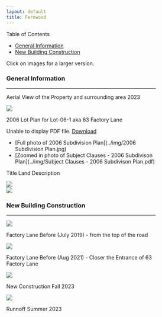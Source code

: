 ```yaml
---
layout: default
title: Fernwood
---
```




<html>
<head>
<meta name="viewport" content="width=device-width, initial-scale=1">
<style>
* {
  box-sizing: border-box;
}

/* Create two equal columns that floats next to each other */
.column {
  float: left;
  width: 50%;
  padding: 10px;
}

/* Clear floats after the columns */
.row:after {
  content: "";
  display: table;
  clear: both;
}

img {
	width: 90%;
}

.column p {
	text-align: center;
}

#toc_container {
    background: #f9f9f9 none repeat scroll 0 0;
    border: 1px solid #aaa;
    display: table;
    font-size: 95%;
    margin-bottom: 1em;
    padding: 20px;
    width: auto;
}

.toc_title {
    font-weight: 700;
    text-align: center;
}

#toc_container li, #toc_container ul, #toc_container ul li{
    list-style: outside none none !important;
    padding-left: 0rem!important;
}

</style>
</head>
</html>


<div id="toc_container">
<p class="toc_title">Table of Contents</p>
<ul class="toc_list">
  <li><a href="#general">General Information</a>
</li>
<li><a href="#new">New Building Construction</a></li>
</ul>
</div>
Click on images for a larger version.



<a id="general"></a>
### General Information

--- 

Aerial View of the Property and surrounding area 2023

<a href="../img/AerialView.png"><img src="../img/AerialView.png"></a>

2006 Lot Plan for Lot-06-1 aka 63 Factory Lane

 <object data="../img/LotPlan.pdf" type="application/pdf" width="100%" height="460px">
      <p>Unable to display PDF file. <a href="../img/LotPlan.pdf">Download</a></p>
 </object>

* [Full photo of 2006 Subdivision Plan](../img/2006 Subdivision Plan.jpg)
* [Zoomed in photo of Subject Clauses - 2006 Subdivison Plan](../img/Subject Clauses - 2006 Subdivison Plan.pdf)

Title Land Description
<div class="row">
  <div class="column">
    <a href="../img/title_1.jpg"><img src="../img/title_1.jpg"></a>
  </div>
  <div class="column">
    <a href="../img/title_2.jpg"><img src="../img/title_2.jpg"></a>
  </div>
</div>


<a id="new"></a>
### New Building Construction


<hr />

<div class="row">
  <div class="column">
    <a href="../img/IMG_20190726_093452.jpg"><img src="../img/IMG_20190726_093452.jpg"></a>
    <p>Factory Lane Before (July 2019) - from the top of the road</p>
  </div>
    <div class="column">
    <a href="../img/PXL_20210811_121751447.jpg"><img src="../img/PXL_20210811_121751447.jpg"></a>
    <p>Factory Lane Before (Aug 2021) - Closer the Entrance of 63 Factory Lane</p>
  </div>
</div>

<div class="row">
  <div class="column">
    <a href="../img/Construction_2023.jpg"><img src="../img/Construction_2023.jpg"></a>
    <p>New Construction Fall 2023</p>
  </div>
    <div class="column">
    <a href="../img/Runnoff_2023.jpg"><img src="../img/Runnoff_2023.jpg"></a>
    <p>Runnoff Summer 2023</p>
  </div>
</div>


<!--
### 2014



### 202?


<p style="margin:30px 0;" align="center">
Good mentoring and advice can be difficult to find. It can be especially hard to find a mentor who may have faced the same challenges. As I have progressed in my career, I have benefited from some great mentors and peer groups, but none have included a women. I have 20+ years of experience in software development. Therefore, I have started facilitating Peer Mentoring Circles including Circles specifically for Women in Technology. They are called Circles as they are Circles of Trust.</p>

---

### French Drain Installation

-->





